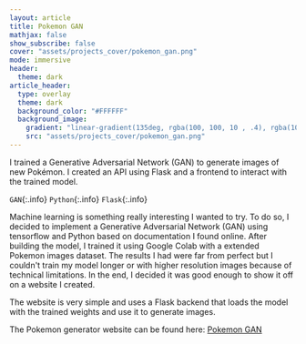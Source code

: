 ```yaml
---
layout: article
title: Pokemon GAN
mathjax: false
show_subscribe: false
cover: "assets/projects_cover/pokemon_gan.png"
mode: immersive
header:
  theme: dark
article_header:
  type: overlay
  theme: dark
  background_color: "#FFFFFF"
  background_image:
    gradient: "linear-gradient(135deg, rgba(100, 100, 10 , .4), rgba(100, 10, 10, .4))"
    src: "assets/projects_cover/pokemon_gan.png"
---
```


I trained a Generative Adversarial Network (GAN) to generate images of new Pokémon. I created an API using Flask and a frontend to interact with the trained model.

<!--more-->

`GAN`{:.info} `Python`{:.info} `Flask`{:.info}

Machine learning is something really interesting I wanted to try. To do so, I decided to implement a Generative Adversarial Network (GAN) using tensorflow and Python based on documentation I found online. After building the model, I trained it using Google Colab with a extended Pokemon images dataset. The results I had were far from perfect but I couldn't train my model longer or with higher resolution images because of technical limitations. In the end, I decided it was good enough to show it off on a website I created.

The website is very simple and uses a Flask backend that loads the model with the trained weights and use it to generate images.

The Pokemon generator website can be found here: [Pokemon GAN](https://random-pokemon.herokuapp.com)